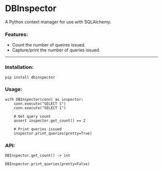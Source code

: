 # DBInspector

A Python context manager for use with SQLAlchemy.

### Features:
- Count the number of queires issued.
- Capture/print the number of queries issued.

---

### Installation:
```
pip install dbinspector
```

### Usage:

```
with DBInspector(conn) as inspector:
    conn.execute("SELECT 1")
    conn.execute("SELECT 1")

    # Get query count
    assert inspector.get_count() == 2
    
    # Print queries issued
    inspector.print_queries(pretty=True)
```

### API:
```
DBInspector.get_count() -> int

DBInspector.print_queries(pretty=False)
```
